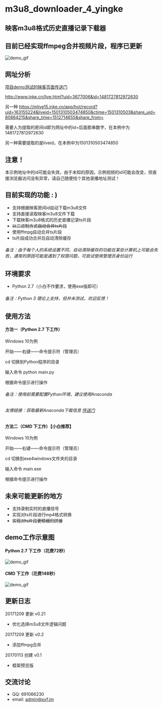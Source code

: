 # m3u8_downloader_4_yingke
## 映客m3u8格式历史直播记录下载器
## 目前已经实现ffmpeg合并视频片段，程序已更新
![demo_gif](/img/demo4python.gif)

网址分析
------------
[项目demo测试的映客页面传送门](http://www.inke.cn/live.html?uid=3677006&id=1481727812972630)

http://www.inke.cn/live.html?uid=3677006&id=1481727812972630

另一种
https://mlive15.inke.cn/app/hot/record?uid=163155224&liveid=1501310503474850&ctime=1501310503&share_uid=80864215&share_time=1512714655&share_from=

需要人为提取的房间id即为网址中的id=后面那串数字，在本例中为1481727812972630

另一种需要提取的是liveid，在本例中为1501310503474850
## 注意！
本示例地址中的id可能会失效，由于未知的原因，示例视频的id可能会改变，但直接浏览器访问没有异常，请自己随便找个其他录播地址测试！

目前实现的功能 : )
------------
- 支持根据映客房间id自动下载m3u8文件
- 支持直接读取映客m3u8文件下载
- 下载映客m3u8格式的历史直播记录ts片段
- ~~以二进制方式自动合并ts片段~~
- 使用ffmpg自动合并ts片段
- ts片段成功合并后自动清除缓存

###### 备注：由于每个人的系统设置不同，自动清除缓存的功能在某些计算机上可能会失败，通常的原因可能是遇到了权限问题，可尝试使用管理员身份运行

环境要求
------------
- Python 2.7（小白不作要求，使用exe版即可）

###### 备注：Python 3 理论上支持，但并未测试，欢迎反馈！


使用方法
------------

#### 方法一（Python 2.7 下工作）
Windows 10为例

开始——右键——命令提示符（管理员）

cd 切换到Python程序的目录

输入命令 python main.py

根据命令提示进行操作

###### 备注：使用前需要配置Python环境，建议使用Anaconda
###### 友情链接：获取最新Anaconda下载信息 [传送门](https://www.continuum.io/downloads)

#### 方法二（CMD 下工作）【小白推荐】
Windows 10为例

开始——右键——命令提示符（管理员）

cd 切换到exe4windows文件夹的目录

输入命令 main.exe

根据命令提示进行操作

未来可能更新的地方
----------
- 支持录制实时的直播信号
- 实现对ts片段进行mp4格式转换
- ~~实现对ts片段更精细的拼接~~

demo工作示意图
-----------

#### Python 2.7 下工作（花费72秒）
![demo_gif](/img/demo4python.gif)

#### CMD 下工作（花费148秒）
![demo_gif](/img/demo4cmd.gif)

更新日志
-----------
20171209 更新 v0.21
- 优化选择m3u8文件逻辑问题

20171209 更新 v0.2
- 添加ffmpg合并

20170113 创建 v0.1
- 框架预览版

交流讨论
----------
- QQ: 691066230
- email: admin@xyf.im
